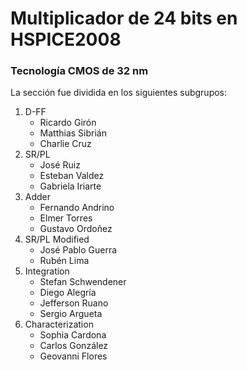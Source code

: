 # Multiplicador de 24 bits en HSPICE2008
### Tecnología CMOS de 32 nm


La sección fue dividida en los siguientes subgrupos:
1. D-FF
	* Ricardo Girón
	* Matthias Sibrián
	* Charlie Cruz
2. SR/PL
	* José Ruiz
	* Esteban Valdez
	* Gabriela Iriarte
3. Adder
	* Fernando Andrino
	* Elmer Torres
	* Gustavo Ordoñez
4. SR/PL Modified
	* José Pablo Guerra
	* Rubén Lima
5. Integration
	* Stefan Schwendener
	* Diego Alegría
	* Jefferson Ruano
	* Sergio Argueta
6. Characterization
	* Sophia Cardona
	* Carlos González
	* Geovanni Flores
